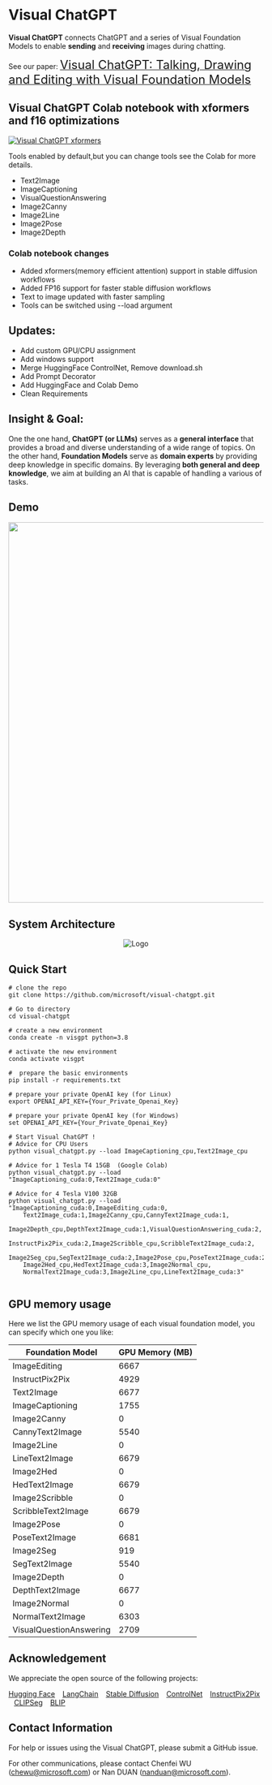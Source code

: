 # Visual ChatGPT 

**Visual ChatGPT** connects ChatGPT and a series of Visual Foundation Models to enable **sending** and **receiving** images during chatting.

See our paper: [<font size=5>Visual ChatGPT: Talking, Drawing and Editing with Visual Foundation Models</font>](https://arxiv.org/abs/2303.04671)

## Visual ChatGPT Colab notebook with xformers and f16 optimizations
[![Visual ChatGPT xformers ](https://colab.research.google.com/assets/colab-badge.svg)](https://colab.research.google.com/drive/10LNBCMNsl9gneTL5Bht2Ir9Sg9Ni6GOI?usp=sharing)

Tools enabled by default,but you can change tools see the Colab for more details.
- Text2Image
- ImageCaptioning
- VisualQuestionAnswering
- Image2Canny
- Image2Line
- Image2Pose
- Image2Depth
### Colab notebook changes
- Added xformers(memory efficient attention) support in stable diffusion workflows
- Added FP16 support for faster stable diffusion workflows
- Text to image updated with faster sampling
- Tools can be switched using --load argument

## Updates:

- Add custom GPU/CPU assignment
- Add windows support
- Merge HuggingFace ControlNet, Remove download.sh
- Add Prompt Decorator
- Add HuggingFace and Colab Demo
- Clean Requirements


## Insight & Goal:
One the one hand, **ChatGPT (or LLMs)** serves as a **general interface** that provides a broad and diverse understanding of a
wide range of topics. On the other hand, **Foundation Models** serve as **domain experts** by providing deep knowledge in specific domains.
By leveraging **both general and deep knowledge**, we aim at building an AI that is capable of handling a various of tasks.


## Demo 
<img src="./assets/demo_short.gif" width="750">

##  System Architecture 

 
<p align="center"><img src="./assets/figure.jpg" alt="Logo"></p>


## Quick Start

```
# clone the repo
git clone https://github.com/microsoft/visual-chatgpt.git

# Go to directory
cd visual-chatgpt

# create a new environment
conda create -n visgpt python=3.8

# activate the new environment
conda activate visgpt

#  prepare the basic environments
pip install -r requirements.txt

# prepare your private OpenAI key (for Linux)
export OPENAI_API_KEY={Your_Private_Openai_Key}

# prepare your private OpenAI key (for Windows)
set OPENAI_API_KEY={Your_Private_Openai_Key}

# Start Visual ChatGPT !
# Advice for CPU Users
python visual_chatgpt.py --load ImageCaptioning_cpu,Text2Image_cpu

# Advice for 1 Tesla T4 15GB  (Google Colab)                       
python visual_chatgpt.py --load "ImageCaptioning_cuda:0,Text2Image_cuda:0"
                                
# Advice for 4 Tesla V100 32GB                            
python visual_chatgpt.py --load "ImageCaptioning_cuda:0,ImageEditing_cuda:0,
    Text2Image_cuda:1,Image2Canny_cpu,CannyText2Image_cuda:1,
    Image2Depth_cpu,DepthText2Image_cuda:1,VisualQuestionAnswering_cuda:2,
    InstructPix2Pix_cuda:2,Image2Scribble_cpu,ScribbleText2Image_cuda:2,
    Image2Seg_cpu,SegText2Image_cuda:2,Image2Pose_cpu,PoseText2Image_cuda:2,
    Image2Hed_cpu,HedText2Image_cuda:3,Image2Normal_cpu,
    NormalText2Image_cuda:3,Image2Line_cpu,LineText2Image_cuda:3"
                             
```

## GPU memory usage
Here we list the GPU memory usage of each visual foundation model, you can specify which one you like:

| Foundation Model        | GPU Memory (MB) |
|------------------------|-------------------|
| ImageEditing           | 6667              |
| InstructPix2Pix        | 4929              |
| Text2Image             | 6677              |
| ImageCaptioning        | 1755              |
| Image2Canny            | 0                 |
| CannyText2Image        | 5540              |
| Image2Line             | 0                 |
| LineText2Image         | 6679              |
| Image2Hed              | 0                 |
| HedText2Image          | 6679              |
| Image2Scribble         | 0                 |
| ScribbleText2Image     | 6679              |
| Image2Pose             | 0                 |
| PoseText2Image         | 6681              |
| Image2Seg              | 919               |
| SegText2Image          | 5540              |
| Image2Depth            | 0                 |
| DepthText2Image        | 6677              |
| Image2Normal           | 0                 |
| NormalText2Image       | 6303              |
| VisualQuestionAnswering| 2709              |

## Acknowledgement
We appreciate the open source of the following projects:

[Hugging Face](https://github.com/huggingface) &#8194;
[LangChain](https://github.com/hwchase17/langchain) &#8194;
[Stable Diffusion](https://github.com/CompVis/stable-diffusion) &#8194; 
[ControlNet](https://github.com/lllyasviel/ControlNet) &#8194; 
[InstructPix2Pix](https://github.com/timothybrooks/instruct-pix2pix) &#8194; 
[CLIPSeg](https://github.com/timojl/clipseg) &#8194;
[BLIP](https://github.com/salesforce/BLIP) &#8194;

## Contact Information
For help or issues using the Visual ChatGPT, please submit a GitHub issue.

For other communications, please contact Chenfei WU (chewu@microsoft.com) or Nan DUAN (nanduan@microsoft.com).